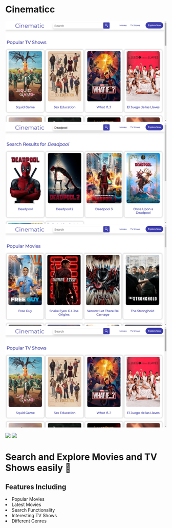 # Cinematicc
![Screenshot](./Screenshot1.png)
<br>
![Screenshot](./Screenshot2.png)
<br>
![Screenshot](./Screenshot3.png)
<br>
![Screenshot](./Screenshot4.png)


![](https://img.shields.io/badge/API-TMDB-informational?style=flat&logo=spanner&logoColor=white&color=2bbc8a)
![](https://img.shields.io/badge/Framework-React-informational?style=flat&logo=react&logoColor=white&color=2bbc8a)

# Search and Explore Movies and TV Shows easily 🚀
## Features Including 
<li> Popular Movies </li>
<li> Latest Movies </li>
<li> Search Functionality </li>
<li> Interesting TV Shows </li>
<li> Different Genres </li>
